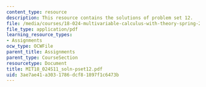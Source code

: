 ```yaml
---
content_type: resource
description: This resource contains the solutions of problem set 12.
file: /media/courses/18-024-multivariable-calculus-with-theory-spring-2011/3ae7ae41a3031786dcf81897f1c6473b_MIT18_024S11_soln-pset12.pdf
file_type: application/pdf
learning_resource_types:
- Assignments
ocw_type: OCWFile
parent_title: Assignments
parent_type: CourseSection
resourcetype: Document
title: MIT18_024S11_soln-pset12.pdf
uid: 3ae7ae41-a303-1786-dcf8-1897f1c6473b
---
```

